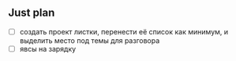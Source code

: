 ## Just plan
- [ ] создать проект листки, перенести её список как минимум, и выделить место под темы для разговора
- [ ] явсы на зарядку
